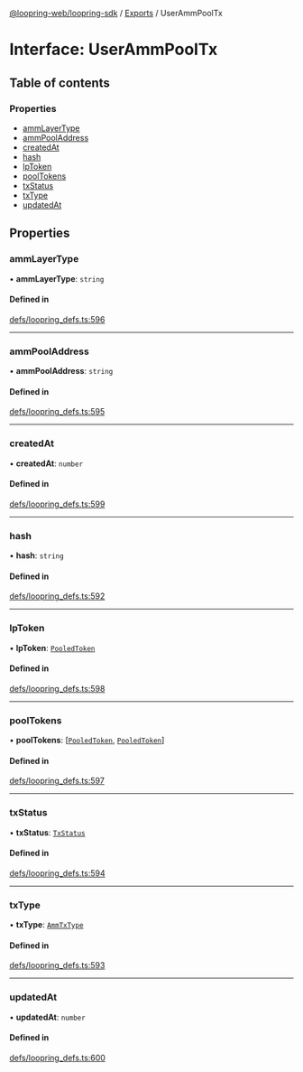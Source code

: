 [@loopring-web/loopring-sdk](../README.md) / [Exports](../modules.md) / UserAmmPoolTx

# Interface: UserAmmPoolTx

## Table of contents

### Properties

- [ammLayerType](UserAmmPoolTx.md#ammlayertype)
- [ammPoolAddress](UserAmmPoolTx.md#ammpooladdress)
- [createdAt](UserAmmPoolTx.md#createdat)
- [hash](UserAmmPoolTx.md#hash)
- [lpToken](UserAmmPoolTx.md#lptoken)
- [poolTokens](UserAmmPoolTx.md#pooltokens)
- [txStatus](UserAmmPoolTx.md#txstatus)
- [txType](UserAmmPoolTx.md#txtype)
- [updatedAt](UserAmmPoolTx.md#updatedat)

## Properties

### ammLayerType

• **ammLayerType**: `string`

#### Defined in

[defs/loopring_defs.ts:596](https://github.com/Loopring/loopring_sdk/blob/1b21a8d/src/defs/loopring_defs.ts#L596)

___

### ammPoolAddress

• **ammPoolAddress**: `string`

#### Defined in

[defs/loopring_defs.ts:595](https://github.com/Loopring/loopring_sdk/blob/1b21a8d/src/defs/loopring_defs.ts#L595)

___

### createdAt

• **createdAt**: `number`

#### Defined in

[defs/loopring_defs.ts:599](https://github.com/Loopring/loopring_sdk/blob/1b21a8d/src/defs/loopring_defs.ts#L599)

___

### hash

• **hash**: `string`

#### Defined in

[defs/loopring_defs.ts:592](https://github.com/Loopring/loopring_sdk/blob/1b21a8d/src/defs/loopring_defs.ts#L592)

___

### lpToken

• **lpToken**: [`PooledToken`](PooledToken.md)

#### Defined in

[defs/loopring_defs.ts:598](https://github.com/Loopring/loopring_sdk/blob/1b21a8d/src/defs/loopring_defs.ts#L598)

___

### poolTokens

• **poolTokens**: [[`PooledToken`](PooledToken.md), [`PooledToken`](PooledToken.md)]

#### Defined in

[defs/loopring_defs.ts:597](https://github.com/Loopring/loopring_sdk/blob/1b21a8d/src/defs/loopring_defs.ts#L597)

___

### txStatus

• **txStatus**: [`TxStatus`](../enums/TxStatus.md)

#### Defined in

[defs/loopring_defs.ts:594](https://github.com/Loopring/loopring_sdk/blob/1b21a8d/src/defs/loopring_defs.ts#L594)

___

### txType

• **txType**: [`AmmTxType`](../enums/AmmTxType.md)

#### Defined in

[defs/loopring_defs.ts:593](https://github.com/Loopring/loopring_sdk/blob/1b21a8d/src/defs/loopring_defs.ts#L593)

___

### updatedAt

• **updatedAt**: `number`

#### Defined in

[defs/loopring_defs.ts:600](https://github.com/Loopring/loopring_sdk/blob/1b21a8d/src/defs/loopring_defs.ts#L600)
